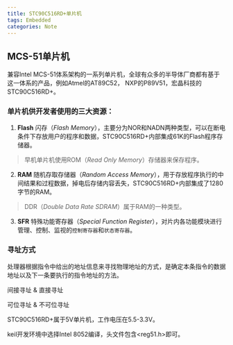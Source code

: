 ```yaml
---
title: STC90C516RD+单片机
tags: Embedded
categories: Note
---
```


## MCS-51单片机

兼容Intel MCS-51体系架构的一系列单片机，全球有众多的半导体厂商都有基于这一体系的产品，例如Atmel的AT89C52， NXP的P89V51，宏晶科技的STC90C516RD+。

### 单片机供开发者使用的三大资源：

1. **Flash** 闪存（*Flash Memory*），主要分为NOR和NADN两种类型，可以在断电条件下存放用户的程序和数据，STC90C516RD+内部集成61K的Flash程序存储器。

> 早机单片机使用ROM（*Read Only Memory*）存储器来保存程序。

2. **RAM** 随机存取存储器（*Random Access Memory*），用于存放程序执行的中间结果和过程数据，掉电后存储内容丢失，STC90C516RD+内部集成了1280字节的RAM。

> DDR（*Double Data Rate SDRAM*）属于RAM的一种类型。

3. **SFR** 特殊功能寄存器（*Special Function Register*），对片内各功能模块进行管理、控制、监视的`控制寄存器`和`状态寄存器`。

### 寻址方式

处理器根据指令中给出的地址信息来寻找物理地址的方式，是确定本条指令的数据地址以及下一条要执行的指令地址的方法。 

间接寻址 & 直接寻址

可位寻址 & 不可位寻址

STC90C516RD+属于5V单片机，工作电压在5.5-3.3V。

keil开发环境中选择Intel 8052编译，头文件包含<reg51.h>即可。
